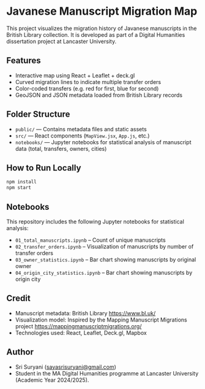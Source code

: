 # Javanese Manuscript Migration Map

This project visualizes the migration history of Javanese manuscripts in the British Library collection. It is developed as part of a Digital Humanities dissertation project at Lancaster University.

## Features
- Interactive map using React + Leaflet + deck.gl
- Curved migration lines to indicate multiple transfer orders
- Color-coded transfers (e.g. red for first, blue for second)
- GeoJSON and JSON metadata loaded from British Library records

## Folder Structure
- `public/` — Contains metadata files and static assets
- `src/` — React components (`MapView.jsx`, `App.js`, etc.)
- `notebooks/` — Jupyter notebooks for statistical analysis of manuscript data (total, transfers, owners, cities)

## How to Run Locally
```bash
npm install
npm start
```

## Notebooks
This repository includes the following Jupyter notebooks for statistical analysis:

- `01_total_manuscripts.ipynb` – Count of unique manuscripts
- `02_transfer_orders.ipynb` – Visualization of manuscripts by number of transfer orders
- `03_owner_statistics.ipynb` – Bar chart showing manuscripts by original owner
- `04_origin_city_statistics.ipynb` – Bar chart showing manuscripts by origin city

## Credit

- Manuscript metadata: British Library https://www.bl.uk/
- Visualization model: Inspired by the Mapping Manuscript Migrations project https://mappingmanuscriptmigrations.org/  
- Technologies used: React, Leaflet, Deck.gl, Mapbox

## Author
- Sri Suryani (sayasrisuryani@gmail.com)
- Student in the MA Digital Humanities programme at Lancaster University (Academic Year 2024/2025).

